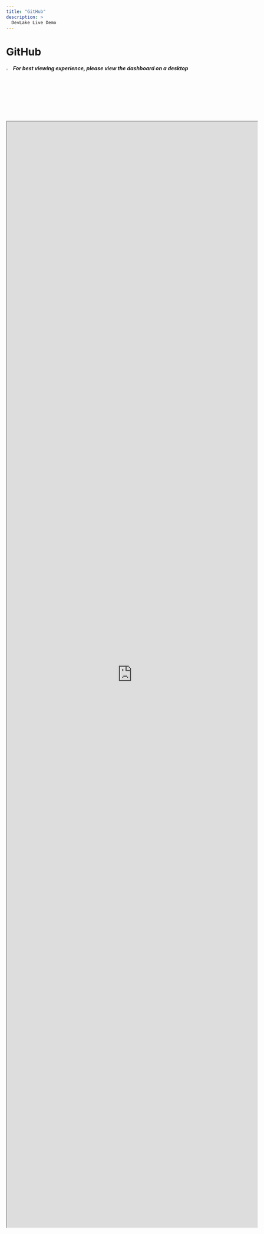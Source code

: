 ```yaml
---
title: "GitHub"
description: >
  DevLake Live Demo
---
```


# GitHub

<div className="info">
  <h5>
    <img
      src="https://user-images.githubusercontent.com/84442212/197146839-c2d116e6-e0b8-40a0-bb29-e51fb4805a81.png"
      alt=""
      width="3%"
    /> For best viewing experience, please view the dashboard on a desktop
  </h5>
</div>

<iframe src="https://grafana-lake.demo.devlake.io/d/KXWvOFQnz/github?orgId=1&from=now-6M&to=now" width="135%" height="3000px"></iframe>
